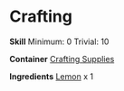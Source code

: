 <!-- TITLE: Lemon Seeds -->
<!-- SUBTITLE: The small white seeds of lemons -->

# Crafting
**Skill**
Minimum: 0
Trivial: 10

**Container**
[Crafting Supplies](crafting-supplies)

**Ingredients**
[Lemon](lemon) x 1